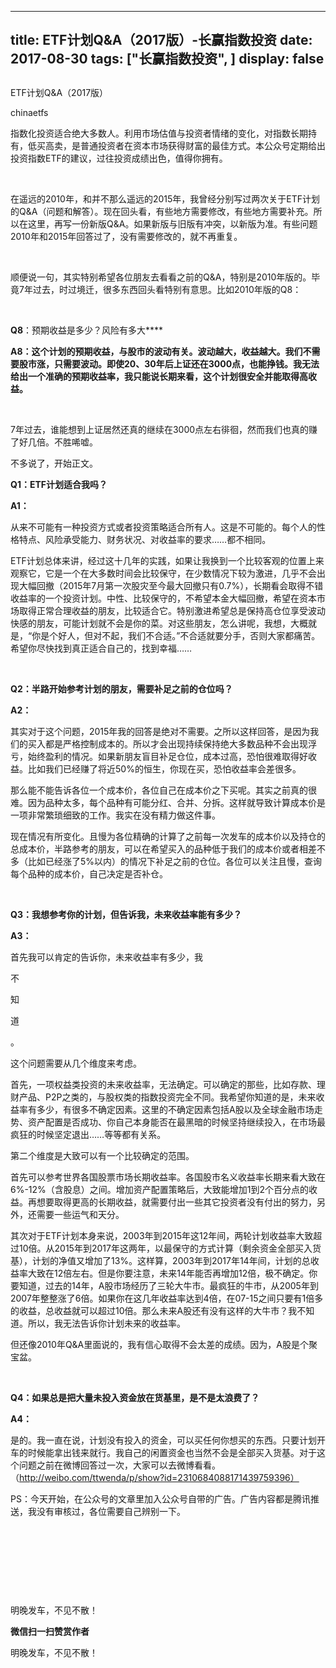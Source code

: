 
---
title:  ETF计划Q&amp;A（2017版）-长赢指数投资
date: 2017-08-30
tags: ["长赢指数投资", ]
display: false
---


## 



ETF计划Q&amp;A（2017版）




chinaetfs




指数化投资适合绝大多数人。利用市场估值与投资者情绪的变化，对指数长期持有，低买高卖，是普通投资者在资本市场获得财富的最佳方式。本公众号定期给出投资指数ETF的建议，过往投资成绩出色，值得你拥有。


&nbsp;

在遥远的2010年，和并不那么遥远的2015年，我曾经分别写过两次关于ETF计划的Q&amp;A（问题和解答）。现在回头看，有些地方需要修改，有些地方需要补充。所以在这里，再写一份新版Q&amp;A。如果新版与旧版有冲突，以新版为准。有些问题2010年和2015年回答过了，没有需要修改的，就不再重复。

&nbsp;

顺便说一句，其实特别希望各位朋友去看看之前的Q&amp;A，特别是2010年版的。毕竟7年过去，时过境迁，很多东西回头看特别有意思。比如2010年版的Q8：

&nbsp;

****Q8****：预期收益是多少？风险有多大****

**A8：这个计划的预期收益，与股市的波动有关。波动越大，收益越大。我们不需要股市涨，只需要波动。即使20、30年后上证还在3000点，也能挣钱。我无法给出一个准确的预期收益率，我只能说长期来看，这个计划很安全并能取得高收益。**

&nbsp;

7年过去，谁能想到上证居然还真的继续在3000点左右徘徊，然而我们也真的赚了好几倍。不胜唏嘘。





不多说了，开始正文。









**Q1：ETF计划适合我吗？**



**A1：**

从来不可能有一种投资方式或者投资策略适合所有人。这是不可能的。每个人的性格特点、风险承受能力、财务状况、对收益率的要求……都不相同。



ETF计划总体来讲，经过这十几年的实践，如果让我换到一个比较客观的位置上来观察它，它是一个在大多数时间会比较保守，在少数情况下较为激进，几乎不会出现大幅回撤（2015年7月第一次股灾至今最大回撤只有0.7%），长期看会取得不错收益率的一个投资计划。中性、比较保守的，不希望本金大幅回撤，希望在资本市场取得正常合理收益的朋友，比较适合它。特别激进希望总是保持高仓位享受波动快感的朋友，可能计划就不会是你的菜。对这些朋友，怎么讲呢，我想，大概就是，“你是个好人，但对不起，我们不合适。”不合适就要分手，否则大家都痛苦。希望你尽快找到真正适合自己的，找到幸福……

&nbsp;





**Q2：半路开始参考计划的朋友，需要补足之前的仓位吗？**



**A2：**

其实对于这个问题，2015年我的回答是绝对不需要。之所以这样回答，是因为我们的买入都是严格控制成本的。所以才会出现持续保持绝大多数品种不会出现浮亏，始终盈利的情况。如果新朋友盲目补足仓位，成本过高，恐怕很难取得好收益。比如我们已经赚了将近50%的恒生，你现在买，恐怕收益率会差很多。



那么能不能告诉各位一个成本价，各位自己在成本价之下买呢。其实之前真的很难。因为品种太多，每个品种有可能分红、合并、分拆。这样就导致计算成本价是一项非常繁琐细致的工作。我实在没有精力做这件事。



现在情况有所变化。且慢为各位精确的计算了之前每一次发车的成本价以及持仓的总成本价，半路参考的朋友，可以在希望买入的品种低于我们的成本价或者相差不多（比如已经涨了5%以内）的情况下补足之前的仓位。各位可以关注且慢，查询每个品种的成本价，自己决定是否补仓。

&nbsp;







**Q3：我想参考你的计划，但告诉我，未来收益率能有多少？**



**A3：**

首先我可以肯定的告诉你，未来收益率有多少，我

不

知

道

。



这个问题需要从几个维度来考虑。



首先，一项权益类投资的未来收益率，无法确定。可以确定的那些，比如存款、理财产品、P2P之类的，与股权类的指数投资完全不同。我希望你知道的是，未来收益率有多少，有很多不确定因素。这里的不确定因素包括A股以及全球金融市场走势、资产配置是否成功、你自己本身能否在最黑暗的时候坚持继续投入，在市场最疯狂的时候坚定退出……等等都有关系。



第二个维度是大致可以有一个比较确定的范围。



首先可以参考世界各国股票市场长期收益率。各国股市名义收益率长期来看大致在6%-12%（含股息）之间。增加资产配置策略后，大致能增加1到2个百分点的收益。再想要取得更高的长期收益，就需要付出一些其它投资者没有付出的努力，另外，还需要一些运气和天分。



其次对于ETF计划本身来说，2003年到2015年这12年间，两轮计划收益率大致超过10倍。从2015年到2017年这两年，以最保守的方式计算（剩余资金全部买入货基），计划的净值又增加了13%。这样算，2003年到2017年14年间，计划的总收益率大致在12倍左右。但是你要注意，未来14年能否再增加12倍，极不确定。你要知道，过去的14年，A股市场经历了三轮大牛市。最疯狂的牛市，从2005年到2007年整整涨了6倍。如果你在这几年收益率达到4倍，在07-15之间只要有1倍多的收益，总收益就可以超过10倍。那么未来A股还有没有这样的大牛市？我不知道。所以，我无法告诉你计划未来的收益率。



但还像2010年Q&amp;A里面说的，我有信心取得不会太差的成绩。因为，A股是个聚宝盆。







&nbsp;

**Q4：如果总是把大量未投入资金放在货基里，是不是太浪费了？**



**A4：**

是的。我一直在说，计划没有投入的资金，可以买任何你想买的东西。只要计划开车的时候能拿出钱来就行。我自己的闲置资金也当然不会是全部买入货基。对于这个问题之前在微博回答过一次，大家可以去微博看看。（http://weibo.com/ttwenda/p/show?id=2310684088171439759396）





PS：今天开始，在公众号的文章里加入公众号自带的广告。广告内容都是腾讯推送，我没有审核过，各位需要自己辨别一下。

&nbsp;

&nbsp;

&nbsp;

&nbsp;



明晚发车，不见不散！


**微信扫一扫赞赏作者**






明晚发车，不见不散！








